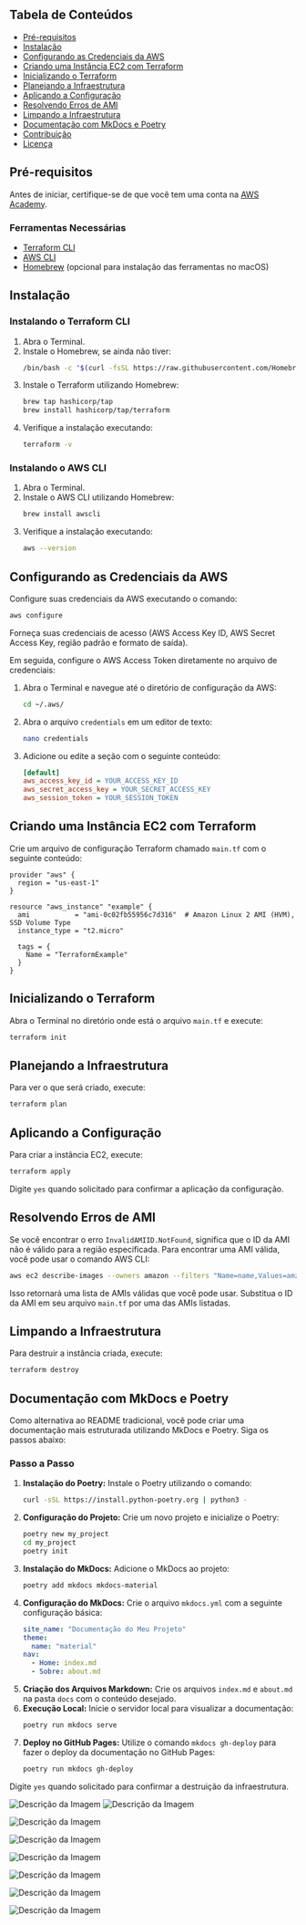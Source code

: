 
## Tabela de Conteúdos

- [Pré-requisitos](#pré-requisitos)
- [Instalação](#instalação)
- [Configurando as Credenciais da AWS](#configurando-as-credenciais-da-aws)
- [Criando uma Instância EC2 com Terraform](#criando-uma-instância-ec2-com-terraform)
- [Inicializando o Terraform](#inicializando-o-terraform)
- [Planejando a Infraestrutura](#planejando-a-infraestrutura)
- [Aplicando a Configuração](#aplicando-a-configuração)
- [Resolvendo Erros de AMI](#resolvendo-erros-de-ami)
- [Limpando a Infraestrutura](#limpando-a-infraestrutura)
- [Documentação com MkDocs e Poetry](#documentação-com-mkdocs-e-poetry)
- [Contribuição](#contribuição)
- [Licença](#licença)

## Pré-requisitos

Antes de iniciar, certifique-se de que você tem uma conta na [AWS Academy](https://aws.amazon.com/training/awsacademy/).

### Ferramentas Necessárias

- [Terraform CLI](https://www.terraform.io/downloads.html)
- [AWS CLI](https://aws.amazon.com/cli/)
- [Homebrew](https://brew.sh/) (opcional para instalação das ferramentas no macOS)

## Instalação

### Instalando o Terraform CLI

1. Abra o Terminal.
2. Instale o Homebrew, se ainda não tiver:
   ```sh
   /bin/bash -c "$(curl -fsSL https://raw.githubusercontent.com/Homebrew/install/HEAD/install.sh)"
   ```
3. Instale o Terraform utilizando Homebrew:
   ```sh
   brew tap hashicorp/tap
   brew install hashicorp/tap/terraform
   ```
4. Verifique a instalação executando:
   ```sh
   terraform -v
   ```

### Instalando o AWS CLI

1. Abra o Terminal.
2. Instale o AWS CLI utilizando Homebrew:
   ```sh
   brew install awscli
   ```
3. Verifique a instalação executando:
   ```sh
   aws --version
   ```

## Configurando as Credenciais da AWS

Configure suas credenciais da AWS executando o comando:
```sh
aws configure
```
Forneça suas credenciais de acesso (AWS Access Key ID, AWS Secret Access Key, região padrão e formato de saída).

Em seguida, configure o AWS Access Token diretamente no arquivo de credenciais:

1. Abra o Terminal e navegue até o diretório de configuração da AWS:
   ```sh
   cd ~/.aws/
   ```
2. Abra o arquivo `credentials` em um editor de texto:
   ```sh
   nano credentials
   ```
3. Adicione ou edite a seção com o seguinte conteúdo:
   ```ini
   [default]
   aws_access_key_id = YOUR_ACCESS_KEY_ID
   aws_secret_access_key = YOUR_SECRET_ACCESS_KEY
   aws_session_token = YOUR_SESSION_TOKEN
   ```

## Criando uma Instância EC2 com Terraform

Crie um arquivo de configuração Terraform chamado `main.tf` com o seguinte conteúdo:
```hcl
provider "aws" {
  region = "us-east-1"
}

resource "aws_instance" "example" {
  ami           = "ami-0c02fb55956c7d316"  # Amazon Linux 2 AMI (HVM), SSD Volume Type
  instance_type = "t2.micro"

  tags = {
    Name = "TerraformExample"
  }
}
```

## Inicializando o Terraform

Abra o Terminal no diretório onde está o arquivo `main.tf` e execute:
```sh
terraform init
```

## Planejando a Infraestrutura

Para ver o que será criado, execute:
```sh
terraform plan
```

## Aplicando a Configuração

Para criar a instância EC2, execute:
```sh
terraform apply
```
Digite `yes` quando solicitado para confirmar a aplicação da configuração.

## Resolvendo Erros de AMI

Se você encontrar o erro `InvalidAMIID.NotFound`, significa que o ID da AMI não é válido para a região especificada. Para encontrar uma AMI válida, você pode usar o comando AWS CLI:
```sh
aws ec2 describe-images --owners amazon --filters "Name=name,Values=amzn2-ami-hvm-2.0.????????-x86_64-gp2"
```
Isso retornará uma lista de AMIs válidas que você pode usar. Substitua o ID da AMI em seu arquivo `main.tf` por uma das AMIs listadas.

## Limpando a Infraestrutura

Para destruir a instância criada, execute:
```sh
terraform destroy
```

## Documentação com MkDocs e Poetry

Como alternativa ao README tradicional, você pode criar uma documentação mais estruturada utilizando MkDocs e Poetry. Siga os passos abaixo:

### Passo a Passo

1. **Instalação do Poetry:** Instale o Poetry utilizando o comando:
   ```sh
   curl -sSL https://install.python-poetry.org | python3 -
   ```
2. **Configuração do Projeto:** Crie um novo projeto e inicialize o Poetry:
   ```sh
   poetry new my_project
   cd my_project
   poetry init
   ```
3. **Instalação do MkDocs:** Adicione o MkDocs ao projeto:
   ```sh
   poetry add mkdocs mkdocs-material
   ```
4. **Configuração do MkDocs:** Crie o arquivo `mkdocs.yml` com a seguinte configuração básica:
   ```yaml
   site_name: "Documentação do Meu Projeto"
   theme:
     name: "material"
   nav:
     - Home: index.md
     - Sobre: about.md
   ```
5. **Criação dos Arquivos Markdown:** Crie os arquivos `index.md` e `about.md` na pasta `docs` com o conteúdo desejado.
6. **Execução Local:** Inicie o servidor local para visualizar a documentação:
   ```sh
   poetry run mkdocs serve
   ```
7. **Deploy no GitHub Pages:** Utilize o comando `mkdocs gh-deploy` para fazer o deploy da documentação no GitHub Pages:
   ```sh
   poetry run mkdocs gh-deploy
   ```
Digite `yes` quando solicitado para confirmar a destruição da infraestrutura.


![Descrição da Imagem](Modulo_10/Semana_9/EC2%20com%20Terraform/assets/shot1.png)
![Descrição da Imagem](https://github.com/naoassisto/Entregas-de-prog/blob/awsterraform/Modulo_10/Semana_9/EC2%20com%20Terraform/assets/shot1.png)

![Descrição da Imagem](https://github.com/naoassisto/Entregas-de-prog/blob/awsterraform/Modulo_10/Semana_9/EC2%20com%20Terraform/assets/shot2.png)

![Descrição da Imagem](https://github.com/naoassisto/Entregas-de-prog/blob/awsterraform/Modulo_10/Semana_9/EC2%20com%20Terraform/assets/shot3.png)

![Descrição da Imagem](https://github.com/naoassisto/Entregas-de-prog/blob/awsterraform/Modulo_10/Semana_9/EC2%20com%20Terraform/assets/shot4.png)


![Descrição da Imagem](https://github.com/naoassisto/Entregas-de-prog/blob/awsterraform/Modulo_10/Semana_9/EC2%20com%20Terraform/assets/shot5.png)

![Descrição da Imagem](https://github.com/naoassisto/Entregas-de-prog/blob/awsterraform/Modulo_10/Semana_9/EC2%20com%20Terraform/assets/shot6.png)

![Descrição da Imagem](https://github.com/naoassisto/Entregas-de-prog/blob/awsterraform/Modulo_10/Semana_9/EC2%20com%20Terraform/assets/shot7.png)

